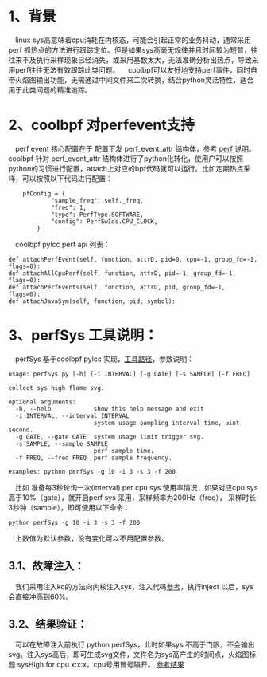 
# 1、背景
&emsp;linux sys高意味着cpu消耗在内核态，可能会引起正常的业务抖动，通常采用perf 抓热点的方法进行跟踪定位。但是如果sys高毫无规律并且时间较为短暂，往往来不及执行采样现象已经消失，或采用基数太大，无法准确分析出热点，导致采用perf往往无法有效跟踪此类问题。
&emsp;coolbpf可以友好地支持perf事件，同时自带火焰图输出功能，无需通过中间文件来二次转换，结合python灵活特性，适合用于此类问题的精准追踪。

# 2、coolbpf 对perfevent支持
&emsp;perf event 核心配置在于 配置下发 perf\_event\_attr 结构体，参考 [perf 说明](https://man7.org/linux/man-pages/man2/perf_event_open.2.html)。coolbpf 针对 perf_event_attr 结构体进行了python化转化，使用户可以按照python的习惯进行配置，attach上对应的bpf代码就可以运行。比如定期热点采样，可以按照以下代码进行配置：

```
	pfConfig = {
            "sample_freq": self._freq,
            "freq": 1,
            "type": PerfType.SOFTWARE,
            "config": PerfSwIds.CPU_CLOCK,
        }
```
&emsp;coolbpf pylcc perf api 列表：

```
def attachPerfEvent(self, function, attrD, pid=0, cpu=-1, group_fd=-1, flags=0):
def attachAllCpuPerf(self, function, attrD, pid=-1, group_fd=-1, flags=0):
def attachPerfEvents(self, function, attrD, pid, group_fd=-1, flags=0):
def attachJavaSym(self, function, pid, symbol):
```

# 3、perfSys 工具说明：
&emsp;perfSys 基于coolbpf pylcc 实现，[工具路径](https://gitee.com/anolis/surftrace/blob/master/tools/pylcc/pytool/perfSys.py)，参数说明：

```
usage: perfSys.py [-h] [-i INTERVAL] [-g GATE] [-s SAMPLE] [-f FREQ]

collect sys high flame svg.

optional arguments:
  -h, --help            show this help message and exit
  -i INTERVAL, --interval INTERVAL
                        system usage sampling interval time, uint second.
  -g GATE, --gate GATE  system usage limit trigger svg.
  -s SAMPLE, --sample SAMPLE
                        perf sample time.
  -f FREQ, --freq FREQ  perf sample frequency.

examples: python perfSys -g 10 -i 3 -s 3 -f 200
```
&emsp;比如 准备每3秒轮询一次(interval) per cpu sys 使用率情况，如果对应cpu sys 高于10%（gate），就开启perf sys 采用，采样频率为200Hz（freq）， 采样时长3秒钟（sample），即可使用以下命令：

```
python perfSys -g 10 -i 3 -s 3 -f 200
```
&emsp;上数值为默认参数，没有变化可以不用配置参数。

## 3.1、故障注入：
&emsp;我们采用注入ko的方法向内核注入sys，注入代码[参考](https://gitee.com/anolis/surftrace/tree/master/tools/module/sysHigh)，执行inject 以后，sys会直接冲高到60%。

## 3.2、结果验证：
&emsp;可以在故障注入前执行 python perfSys，此时如果sys 不高于门限，不会输出svg。注入sys高后，即可生成svg文件，文件名为sys高产生的时间点，火焰图标题 sysHigh for cpu x\:x\:x，cpu号用冒号隔开。
[参考结果](https://gitee.com/anolis/surftrace/blob/master/tools/module/sysHigh/20221020_145304.svg)


